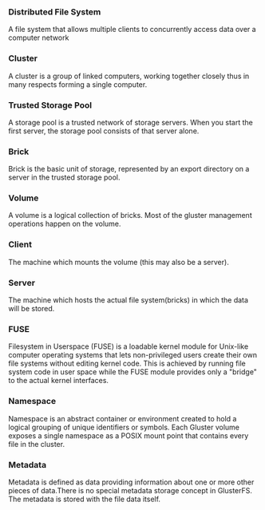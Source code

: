 ### Distributed File System

A file system that allows multiple clients to concurrently access data
over a computer network

### Cluster

A cluster is a group of linked computers, working together closely thus
in many respects forming a single computer.

### Trusted Storage Pool

A storage pool is a trusted network of storage servers. When you start
the first server, the storage pool consists of that server alone.

### Brick

Brick is the basic unit of storage, represented by an export directory
on a server in the trusted storage pool.

### Volume

A volume is a logical collection of bricks. Most of the gluster
management operations happen on the volume.

### Client

The machine which mounts the volume (this may also be a server).

### Server

The machine which hosts the actual file system(bricks) in which the data will be
stored.

### FUSE

Filesystem in Userspace (FUSE) is a loadable kernel module for Unix-like
computer operating systems that lets non-privileged users create their
own file systems without editing kernel code. This is achieved by
running file system code in user space while the FUSE module provides
only a "bridge" to the actual kernel interfaces.

### Namespace

Namespace is an abstract container or environment created to hold a
logical grouping of unique identifiers or symbols. Each Gluster volume
exposes a single namespace as a POSIX mount point that contains every
file in the cluster.

### Metadata

Metadata is defined as data providing information about one or more
other pieces of data.There is no special metadata storage concept in
GlusterFS. The metadata is stored with the file data itself.

